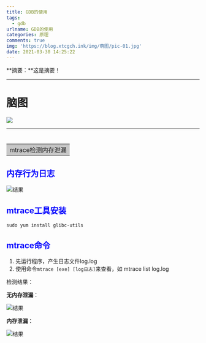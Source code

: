 ```yaml
---
title: GDB的使用
tags:
  - gdb
urlname: GDB的使用
categories: 原理
comments: true
img: 'https://blog.xtcgch.ink/img/萌图/pic-01.jpg'
date: 2021-03-30 14:25:22
---
```


**摘要：**这是摘要！

<!--more-->

---

# 脑图

![](脑图.png)


---

# <table><tr><td bgcolor=#C7C7C7>mtrace检测内存泄漏</td></tr></table>

## <font color=#0000FF>内存行为日志</font>

![结果](内存行为日志.png)


## <font color=#0000FF>mtrace工具安装</font>

```
sudo yum install glibc-utils
```

## <font color=#0000FF>mtrace命令</font>

1. 先运行程序，产生日志文件log.log
1. 使用命令`mtrace [exe] [log日志]`来查看，如 mtrace list log.log

检测结果：

**无内存泄漏**：

![结果](无内存泄漏.png)


**内存泄漏**：

![结果](内存泄漏.png)